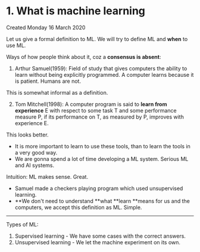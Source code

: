 # 1. What is machine learning
Created Monday 16 March 2020

Let us give a formal definition to ML.
We will try to define ML and **when** to use ML.

Ways of how people think about it, coz a **consensus is absent**:

1. Arthur Samuel(1959): Field of study that gives computers the ability to learn without being explicitly programmed. A computer learns because it is patient. Humans are not.

This is somewhat informal as a definition.

2. Tom Mitchell(1998): A computer program is said to **learn from experience** E with respect to some task T and some performance measure P, if its performance on T, as measured by P, improves with experience E.

This looks better.
	

* It is more important to learn to use these tools, than to learn the tools in a very good way. 
* We are gonna spend a lot of time developing a ML system. Serious ML and AI systems.

Intuition: ML makes sense. Great.


* Samuel made a checkers playing program which used unsupervised learning. 
* **We don't need to understand **what **learn **means for us and the computers, we accept this definition as ML. Simple.


*****

Types of ML:

1. Supervised learning - We have some cases with the correct answers.
2. Unsupervised learning - We let the machine experiment on its own.


